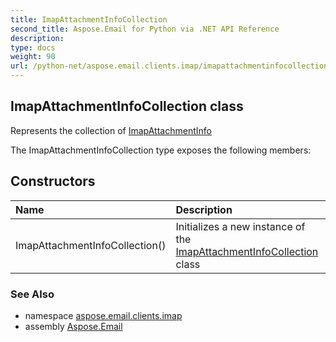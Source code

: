 ```yaml
---
title: ImapAttachmentInfoCollection
second_title: Aspose.Email for Python via .NET API Reference
description: 
type: docs
weight: 90
url: /python-net/aspose.email.clients.imap/imapattachmentinfocollection/
---
```


## ImapAttachmentInfoCollection class

Represents the collection of [ImapAttachmentInfo](/email/python-net/aspose.email.clients.imap/imapattachmentinfo/)

The ImapAttachmentInfoCollection type exposes the following members:
## Constructors
| Name | Description |
| :- | :- |
|ImapAttachmentInfoCollection()|Initializes a new instance of the [ImapAttachmentInfoCollection](/email/python-net/aspose.email.clients.imap/imapattachmentinfocollection/) class|

### See Also

* namespace [aspose.email.clients.imap](/email/python-net/aspose.email.clients.imap/)
* assembly [Aspose.Email](/email/python-net/)

